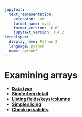 ```yaml
---
jupytext:
  text_representation:
    extension: .md
    format_name: myst
    format_version: '0.8'
    jupytext_version: 1.4.2
kernelspec:
  display_name: Python 3
  language: python
  name: python3
---
```


Examining arrays
================

   * **[Data type](how-to-examine-type)**
   * **[Single item detail](how-to-examine-single-item)**
   * **[Listing fields/keys/columns](how-to-examine-list-fields)**
   * **[Simple slicing](how-to-examine-simple-slicing)**
   * **[Checking validity](how-to-examine-checking-validity)**
